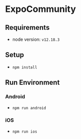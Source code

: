 # ExpoCommunity

## Requirements
- node version: ```v12.18.3```
## Setup
- ``` npm install ```

## Run Environment
### Android
- ```npm run android```
### iOS
- ```npm run ios```

